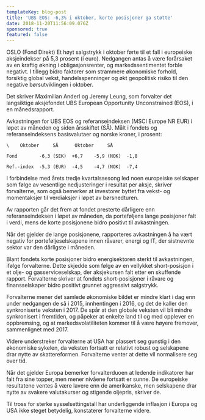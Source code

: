 ```yaml
---
templateKey: blog-post
title: 'UBS EOS: -6,3% i oktober, korte posisjoner ga støtte'
date: 2018-11-20T11:56:09.076Z
sponsored: true
featured: false
---
```

OSLO (Fond Direkt) Et høyt salgstrykk i oktober førte til et fall i europeiske aksjeindekser på 5,3 prosent (i euro). Nedgangen antas å være forårsaket av en kraftig økning i obligasjonsrenter, og markedssentimentet forble negativt. I tillegg bidro faktorer som strammere økonomiske forhold, forsiktig global vekst, handelsspenninger og økt geopolitisk risiko til den negative børsutviklingen i oktober.



Det skriver Maximilian Anderl og Jeremy Leung, som forvalter det langsiktige aksjefondet UBS European Opportunity Unconstrained (EOS), i en månedsrapport.



Avkastningen for UBS EOS og referanseindeksen (MSCI Europe NR EUR) i løpet av måneden og siden årsskiftet (SÅ). Målt i fondets og referanseindeksens basisvalutaer og norske kroner, i prosent:




```
\    Oktober     SÅ      Oktober     SÅ                 

Fond        -6,3 (SEK)  +6,7    -5,9 (NOK)  -1,8               

Ref.-index  -5,3 (EUR)  -4,5    -4,7 (NOK)  -7,4               
```

I forbindelse med årets tredje kvartalssesong led noen europeiske selskaper som følge av vesentlige nedjusteringer i resultat per aksje, skriver forvalterne, som også bemerker at investorer byttet fra vekst- og momentaksjer til verdiaksjer i løpet av børsnedturen.



Av rapporten går det frem at fondet presterte dårligere enn referanseindeksen i løpet av måneden, da porteføljens lange posisjoner falt i verdi, mens de korte posisjonene bidro positivt til avkastningen.



Når det gjelder de lange posisjonene, rapporteres avkastningen å ha vært negativ for porteføljeselskapene innen råvarer, energi og IT, der sistnevnte sektor var den dårligste i måneden.



Blant fondets korte posisjoner bidro energisektoren sterkt til avkastningen, ifølge forvalterne. Dette skjedde som følge av en vellykket short-posisjon i et olje- og gasserviceselskap, der aksjekursen falt etter en skuffende rapport. Forvalterne skriver at fondets short-posisjoner i råvare og finansselskaper bidro positivt grunnet aggressivt salgstrykk.



Forvalterne mener det samlede økonomiske bildet er mindre klart i dag enn under nedgangen de så i 2015, innhentingen i 2016, og det de kaller den synkroniserte veksten i 2017. De spår at den globale veksten vil bli mindre synkronisert i fremtiden, og påpeker at enkelte land til og med opplever en oppbremsing, og at markedsvolatiliteten kommer til å være høyere fremover, sammenlignet med 2017.



Videre understreker forvalterne at USA har plassert seg gunstig i den økonomiske sykelen, da veksten fortsatt er relativt robust og selskapene drar nytte av skattereformen. Forvalterne venter at dette vil normalisere seg over tid.



Når det gjelder Europa bemerker forvalterduoen at ledende indikatorer har falt fra sine topper, men mener nivåene fortsatt er sunne. De europeiske resultatene ventes å være lavere enn de amerikanske, men selskapene drar nytte av svakere valutakurser og stigende oljepris, skriver de.



Til tross for sterke sysselsettingstall har underliggende inflasjon i Europa og USA ikke steget betydelig, konstaterer forvalterne videre.

